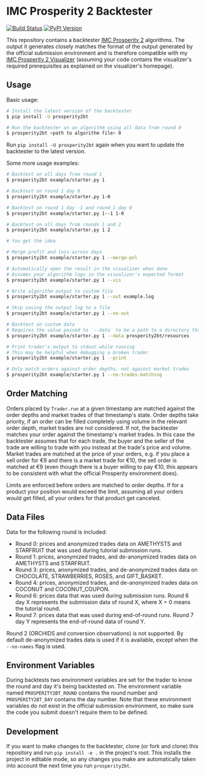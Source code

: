 # IMC Prosperity 2 Backtester

[![Build Status](https://github.com/jmerle/imc-prosperity-2-backtester/workflows/Build/badge.svg)](https://github.com/jmerle/imc-prosperity-2-backtester/actions/workflows/build.yml)
[![PyPI Version](https://img.shields.io/pypi/v/prosperity2bt)](https://pypi.org/project/prosperity2bt/)

This repository contains a backtester [IMC Prosperity 2](https://prosperity.imc.com/) algorithms. The output it generates closely matches the format of the output generated by the official submission environment and is therefore compatible with my [IMC Prosperity 2 Visualizer](https://github.com/jmerle/imc-prosperity-2-visualizer) (assuming your code contains the visualizer's required prerequisites as explained on the visualizer's homepage).

## Usage

Basic usage:
```sh
# Install the latest version of the backtester
$ pip install -U prosperity2bt

# Run the backtester on an algorithm using all data from round 0
$ prosperity2bt <path to algorithm file> 0
```

Run `pip install -U prosperity2bt` again when you want to update the backtester to the latest version.

Some more usage examples:
```sh
# Backtest on all days from round 1
$ prosperity2bt example/starter.py 1

# Backtest on round 1 day 0
$ prosperity2bt example/starter.py 1-0

# Backtest on round 1 day -1 and round 1 day 0
$ prosperity2bt example/starter.py 1--1 1-0

# Backtest on all days from rounds 1 and 2
$ prosperity2bt example/starter.py 1 2

# You get the idea

# Merge profit and loss across days
$ prosperity2bt example/starter.py 1 --merge-pnl

# Automatically open the result in the visualizer when done
# Assumes your algorithm logs in the visualizer's expected format
$ prosperity2bt example/starter.py 1 --vis

# Write algorithm output to custom file
$ prosperity2bt example/starter.py 1 --out example.log

# Skip saving the output log to a file
$ prosperity2bt example/starter.py 1 --no-out

# Backtest on custom data
# Requires the value passed to `--data` to be a path to a directory that is similar in structure to https://github.com/jmerle/imc-prosperity-2-backtester/tree/master/prosperity2bt/resources
$ prosperity2bt example/starter.py 1 --data prosperity2bt/resources

# Print trader's output to stdout while running
# This may be helpful when debugging a broken trader
$ prosperity2bt example/starter.py 1 --print

# Only match orders against order depths, not against market trades
$ prosperity2bt example/starter.py 1 --no-trades-matching
```

## Order Matching

Orders placed by `Trader.run` at a given timestamp are matched against the order depths and market trades of that timestamp's state. Order depths take priority, if an order can be filled completely using volume in the relevant order depth, market trades are not considered. If not, the backtester matches your order against the timestamp's market trades. In this case the backtester assumes that for each trade, the buyer and the seller of the trade are willing to trade with you instead at the trade's price and volume. Market trades are matched at the price of your orders, e.g. if you place a sell order for €9 and there is a market trade for €10, the sell order is matched at €9 (even though there is a buyer willing to pay €10, this appears to be consistent with what the official Prosperity environment does).

Limits are enforced before orders are matched to order depths. If for a product your position would exceed the limit, assuming all your orders would get filled, all your orders for that product get canceled.

## Data Files

Data for the following round is included:
- Round 0: prices and anonymized trades data on AMETHYSTS and STARFRUIT that was used during tutorial submission runs.
- Round 1: prices, anonymized trades, and de-anonymized trades data on AMETHYSTS and STARFRUIT.
- Round 3: prices, anonymized trades, and de-anonymized trades data on CHOCOLATE, STRAWBERRIES, ROSES, and GIFT_BASKET.
- Round 4: prices, anonymized trades, and de-anonymized trades data on COCONUT and COCONUT_COUPON.
- Round 6: prices data that was used during submission runs. Round 6 day X represents the submission data of round X, where X = 0 means the tutorial round.
- Round 7: prices data that was used during end-of-round runs. Round 7 day Y represents the end-of-round data of round Y.

Round 2 (ORCHIDS and conversion observations) is not supported. By default de-anonymized trades data is used if it is available, except when the `--no-names` flag is used.

## Environment Variables

During backtests two environment variables are set for the trader to know the round and day it's being backtested on. The environment variable named `PROSPERITY2BT_ROUND` contains the round number and `PROSPERITY2BT_DAY` contains the day number. Note that these environment variables do not exist in the official submission environment, so make sure the code you submit doesn't require them to be defined.

## Development

If you want to make changes to the backtester, clone (or fork and clone) this repository and run `pip install -e .` in the project's root. This installs the project in editable mode, so any changes you make are automatically taken into account the next time you run `prosperity2bt`.
